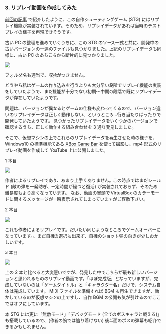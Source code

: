 ### 3. リプレイ動画を作成してみた

[前回の記事](https://github.com/stest10/stest/blob/main/articles/stest2.md) で紹介したように、この自作シューティングゲーム (STG) にはリプレイ機能が実装されています。そのため、リプレイデータがあれば当時のテストプレイの様子を再現できそうです。

古い PC の整理を進めていくうちに、この STG のソース一式と共に、開発中の古いバージョンの一連のファイルも見つかりました。上記のリプレイデータも同様に、古い PC のあちこちから断片的に見つかりました。

![](https://github.com/stest10/stest/blob/main/ss/3_1.png?raw=true)

フォルダ名も適当で、収拾がつきません。

どうやら私はゲームの作り込みを行うよりも大分早い段階でリプレイ機能の実装をしていたようで、まだ機能が十分でない初期～中期の段階で既にリプレイデータが存在していたようです。

問題は、バージョンが異なるとゲームの仕様も変わってくるので、バージョン違いのリプレイデータは正しく動作しない、というところ…行き当たりばったりで開発していたようです。
見つかったリプレイデータをいくつかのバージョンで確認するうち、正しく動作する組み合わせを 3 通り発見しました。

そこで、仮想マシンの上でこれらのリプレイデータを再生させた時の様子を、Windows10 の標準機能である [XBox Game Bar](https://support.xbox.com/ja-JP/help/games-apps/game-setup-and-play/get-to-know-game-bar-on-windows-10) を使って撮影し、mp4 形式のリプレイ動画を作成して YouTube 上に公開しました。

1 本目

[![](http://img.youtube.com/vi/uf1qbIjTmBQ/0.jpg)](https://www.youtube.com/watch?v=uf1qbIjTmBQ)

作者によるリプレイであり、あまり上手くありません。この時点ではまだシールド (敵の弾を一発防ぎ、一定時間が経つと復活) が実装されておらず、そのため難易度もより高くなっています。
なお、動画の冒頭で VirtualBox のカラーモードに関するメッセージが一瞬表示されてしまっていますがご容赦下さい。

2 本目

[![](http://img.youtube.com/vi/90_qP81iqUE/0.jpg)](https://www.youtube.com/watch?v=90_qP81iqUE)

これも作者によるリプレイです。だいたい同じようなところでゲームオーバーになっています。。まだ自機の選択も出来ず、自機のショット弾の向きが少しおかしいです。

3 本目

[![](http://img.youtube.com/vi/Q0Wz8NwU0zc/0.jpg)](https://www.youtube.com/watch?v=Q0Wz8NwU0zc)

上の 2 本と比べると大変短いですが、発見した中でこちらが最も新しいバージョンと思われるもののリプレイ動画です。「ほぼ完成版」となっていますが、完成していないのは「ゲームタイトル」と「キャラクター名」だけで、システム自体は完成しています。
MIDI ファイルを準備すれば BGM も再生できますが、動かしているのが仮想マシンの上ですし、自作 BGM の公開も気が引けるのでここではオフにしています。


本 STG には更に「無敵モード」「デバッグモード (全てのボスキャラと戦える)」も搭載しているので、(作者の腕では辿り着けない) 後半面のボスの弾幕も紹介できるかもしれません。
